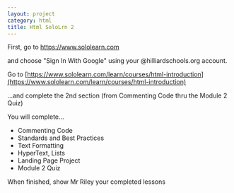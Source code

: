 ```yaml
---
layout: project
category: html
title: Html SoloLrn 2
---
```

First, go to https://www.sololearn.com

and choose "Sign In With Google" using your @hilliardschools.org account.

Go to [https://www.sololearn.com/learn/courses/html-introduction](https://www.sololearn.com/learn/courses/html-introduction)

...and complete the 2nd section (from Commenting Code thru the Module 2 Quiz)

You will complete...

  -  Commenting Code
  -  Standards and Best Practices
  -  Text Formatting
  -  HyperText, Lists
  -  Landing Page Project
  -  Module 2 Quiz

When finished, show Mr Riley your completed lessons
